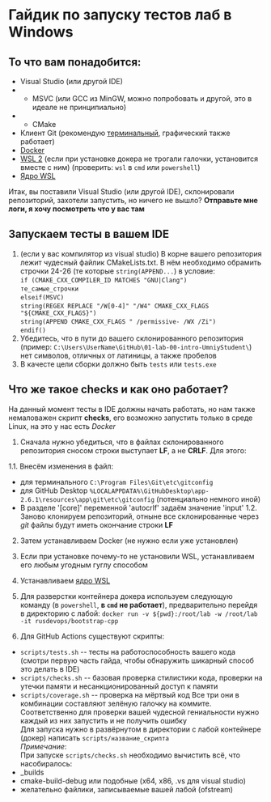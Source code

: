# Гайдик по запуску тестов лаб в Windows

## То что вам понадобится:

- Visual Studio (или другой IDE)
- - MSVC (или GCC из MinGW, можно попробовать и другой, это в идеале не принципиально)
- - CMake
- Клиент Git (рекомендую [терминальный](https://git-scm.com/download/win), графический также работает)
- [Docker](https://desktop.docker.com/win/stable/Docker%20Desktop%20Installer.exe)
- [WSL 2](https://docs.microsoft.com/ru-ru/windows/wsl/install-win10) (если при установке докера не трогали галочки, установится вместе с ним)
(проверить: `wsl` в `cmd` или `powershell`)
- [Ядро WSL](https://wslstorestorage.blob.core.windows.net/wslblob/wsl_update_x64.msi)

Итак, вы поставили Visual Studio (или другой IDE), склонировали репозиторий, захотели запустить, но ничего не вышло?
**Отправьте мне логи, я хочу посмотреть что у вас там**
## Запускаем тесты в вашем IDE

1. (если у вас компилятор из visual studio) В корне вашего репозитория лежит чудесный файлик CMakeLists.txt. В нём необходимо обрамить строчки 24-26 (те которые `string(APPEND...`) в условие:  
`if (CMAKE_CXX_COMPILER_ID MATCHES "GNU|Clang")`  
`те_самые_строчки`  
`elseif(MSVC)`  
`string(REGEX REPLACE "/W[0-4]" "/W4" CMAKE_CXX_FLAGS "${CMAKE_CXX_FLAGS}")`  
`string(APPEND CMAKE_CXX_FLAGS " /permissive- /WX /Zi")`  
`endif()`
2. Убедитесь, что в пути до вашего склонированного репозитория (пример: `C:\Users\UserName\GitHub\01-lab-00-intro-UmniyStudent\`) нет символов, отличных от латиницы, а также пробелов
3. В качесте цели сборки должно быть `tests` или `tests.exe`

## Что же такое checks и как оно работает?

На данный момент тесты в IDE должны начать работать, но нам также немаловажен скрипт **checks**, его возможно запустить только в среде Linux, на это у нас есть *Docker*
1. Сначала нужно убедиться, что в файлах склонированного репозитория сносом строки выступает **LF**, а не **CRLF**. Для этого:

1.1. Внесём изменения в файл:
- для терминального `C:\Program Files\Git\etc\gitconfig`
- для GitHub Desktop `%LOCALAPPDATA%\GitHubDesktop\app-2.6.1\resources\app\git\etc\gitconfig` (потенциально немного иной)
- В разделе '[core]' переменной 'autocrlf' задаём значение 'input'
1.2. Заново клонируем репозиторий, отныне все склонированные через *git* файлы будут иметь окончание строки **LF**
2. Затем устанавливаем Docker (не нужно если уже установлен)
3. Если при установке почему-то не установили WSL, устанавливаем его любым угодным гуглу способом
4. Устанавливаем [ядро WSL](https://wslstorestorage.blob.core.windows.net/wslblob/wsl_update_x64.msi) 
5. Для разверстки контейнера докера используем следующую команду (в `powershell`, **в `cmd` не работает**), предварительно перейдя в директорию с лабой:
`docker run -v ${pwd}:/root/lab -w /root/lab -it rusdevops/bootstrap-cpp`  

6. Для GitHub Actions существуют скрипты:
- `scripts/tests.sh` -- тесты на работоспособность вашего кода (смотри первую часть гайда, чтобы обнаружить шикарный способ это делать в IDE)
- `scripts/checks.sh` -- базовая проверка стилистики кода, проверки на утечки памяти и несанкционированный доступ к памяти
- `scripts/coverage.sh` -- проверка на мёртвый код
Все три они в комбинации составляют зелёную галочку на коммите. Соответственно для проверки вашей чудесной гениальности нужно каждый из них запустить и не получить ошибку\
Для запуска нужно в развёрнутом в директории с лабой контейнере (докер) написать `scripts/название_скрипта`\
*Примечание*:\
При запуске `scripts/checks.sh` необходимо вычистить всё, что насобиралось:
- \_builds
- cmake-build-debug или подобные (x64, x86, .vs для visual studio)
- желательно файлики, записываемые вашей лабой (ofstream)
